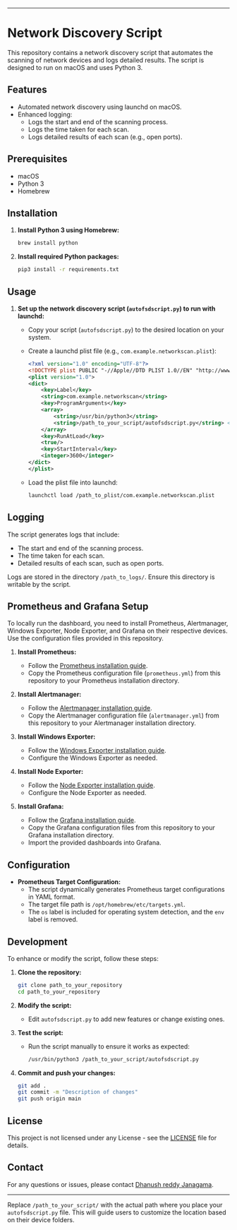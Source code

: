 
---

# Network Discovery Script

This repository contains a network discovery script that automates the scanning of network devices and logs detailed results. The script is designed to run on macOS and uses Python 3.

## Features

- Automated network discovery using launchd on macOS.
- Enhanced logging:
  - Logs the start and end of the scanning process.
  - Logs the time taken for each scan.
  - Logs detailed results of each scan (e.g., open ports).

## Prerequisites

- macOS
- Python 3
- Homebrew

## Installation

1. **Install Python 3 using Homebrew:**
    ```sh
    brew install python
    ```

2. **Install required Python packages:**
    ```sh
    pip3 install -r requirements.txt
    ```

## Usage

1. **Set up the network discovery script (`autofsdscript.py`) to run with launchd:**

    - Copy your script (`autofsdscript.py`) to the desired location on your system.

    - Create a launchd plist file (e.g., `com.example.networkscan.plist`):
      ```xml
      <?xml version="1.0" encoding="UTF-8"?>
      <!DOCTYPE plist PUBLIC "-//Apple//DTD PLIST 1.0//EN" "http://www.apple.com/DTDs/PropertyList-1.0.dtd">
      <plist version="1.0">
      <dict>
          <key>Label</key>
          <string>com.example.networkscan</string>
          <key>ProgramArguments</key>
          <array>
              <string>/usr/bin/python3</string>
              <string>/path_to_your_script/autofsdscript.py</string> <!-- Update this path -->
          </array>
          <key>RunAtLoad</key>
          <true/>
          <key>StartInterval</key>
          <integer>3600</integer>
      </dict>
      </plist>
      ```

    - Load the plist file into launchd:
      ```sh
      launchctl load /path_to_plist/com.example.networkscan.plist
      ```

## Logging

The script generates logs that include:

- The start and end of the scanning process.
- The time taken for each scan.
- Detailed results of each scan, such as open ports.

Logs are stored in the directory `/path_to_logs/`. Ensure this directory is writable by the script.

## Prometheus and Grafana Setup

To locally run the dashboard, you need to install Prometheus, Alertmanager, Windows Exporter, Node Exporter, and Grafana on their respective devices. Use the configuration files provided in this repository.

1. **Install Prometheus:**
    - Follow the [Prometheus installation guide](https://prometheus.io/docs/prometheus/latest/installation/).
    - Copy the Prometheus configuration file (`prometheus.yml`) from this repository to your Prometheus installation directory.

2. **Install Alertmanager:**
    - Follow the [Alertmanager installation guide](https://prometheus.io/docs/alerting/latest/alertmanager/).
    - Copy the Alertmanager configuration file (`alertmanager.yml`) from this repository to your Alertmanager installation directory.

3. **Install Windows Exporter:**
    - Follow the [Windows Exporter installation guide](https://github.com/prometheus-community/windows_exporter).
    - Configure the Windows Exporter as needed.

4. **Install Node Exporter:**
    - Follow the [Node Exporter installation guide](https://prometheus.io/docs/guides/node-exporter/).
    - Configure the Node Exporter as needed.

5. **Install Grafana:**
    - Follow the [Grafana installation guide](https://grafana.com/docs/grafana/latest/installation/).
    - Copy the Grafana configuration files from this repository to your Grafana installation directory.
    - Import the provided dashboards into Grafana.

## Configuration

- **Prometheus Target Configuration:**
  - The script dynamically generates Prometheus target configurations in YAML format.
  - The target file path is `/opt/homebrew/etc/targets.yml`.
  - The `os` label is included for operating system detection, and the `env` label is removed.

## Development

To enhance or modify the script, follow these steps:

1. **Clone the repository:**
    ```sh
    git clone path_to_your_repository
    cd path_to_your_repository
    ```

2. **Modify the script:**
    - Edit `autofsdscript.py` to add new features or change existing ones.

3. **Test the script:**
    - Run the script manually to ensure it works as expected:
      ```sh
      /usr/bin/python3 /path_to_your_script/autofsdscript.py
      ```

4. **Commit and push your changes:**
    ```sh
    git add .
    git commit -m "Description of changes"
    git push origin main
    ```

## License

This project is not licensed under any License - see the [LICENSE](LICENSE) file for details.

## Contact

For any questions or issues, please contact [Dhanush reddy Janagama](f20220005@hyderabad.bits-pilani.ac.in).

---

Replace `/path_to_your_script/` with the actual path where you place your `autofsdscript.py` file. This will guide users to customize the location based on their device folders.
